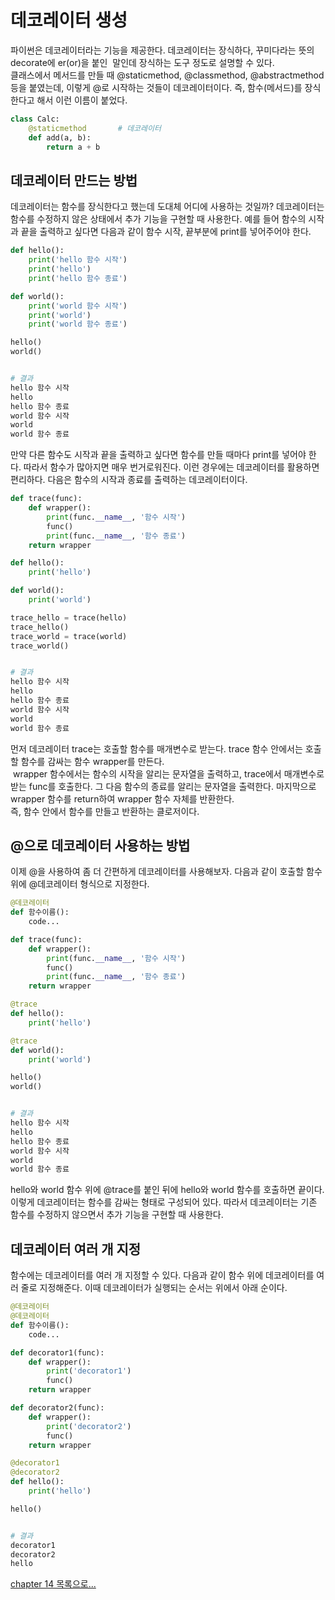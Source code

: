 # 데코레이터 생성

파이썬은 데코레이터라는 기능을 제공한다. 데코레이터는 장식하다, 꾸미다라는 뜻의 decorate에 er(or)을 붙인  말인데 장식하는 도구 
정도로 설명할 수 있다.   
클래스에서 메서드를 만들 때 @staticmethod, @classmethod, @abstractmethod 등을 붙였는데, 이렇게 @로 시작하는 것들이 데코레이터이다. 
즉, 함수(메서드)를 장식한다고 해서 이런 이름이 붙었다.

```python
class Calc:
    @staticmethod       # 데코레이터
    def add(a, b):
        return a + b
```

## 데코레이터 만드는 방법

데코레이터는 함수를 장식한다고 했는데 도대체 어디에 사용하는 것일까? 데코레이터는 함수를 수정하지 않은 상태에서 추가 기능을 구현할 때 
사용한다. 예를 들어 함수의 시작과 끝을 출력하고 싶다면 다음과 같이 함수 시작, 끝부분에 print를 넣어주어야 한다.

```python
def hello():
    print('hello 함수 시작')
    print('hello')
    print('hello 함수 종료')

def world():
    print('world 함수 시작')
    print('world')
    print('world 함수 종료')

hello()
world()


# 결과
hello 함수 시작
hello
hello 함수 종료
world 함수 시작
world
world 함수 종료
```

만약 다른 함수도 시작과 끝을 출력하고 싶다면 함수를 만들 때마다 print를 넣어야 한다. 따라서 함수가 많아지면 매우 번거로워진다.
이런 경우에는 데코레이터를 활용하면 편리하다. 다음은 함수의 시작과 종료를 출력하는 데코레이터이다.

```python
def trace(func):
    def wrapper():
        print(func.__name__, '함수 시작')
        func()
        print(func.__name__, '함수 종료')
    return wrapper

def hello():
    print('hello')

def world():
    print('world')

trace_hello = trace(hello)
trace_hello()
trace_world = trace(world)
trace_world()


# 결과
hello 함수 시작
hello
hello 함수 종료
world 함수 시작
world
world 함수 종료
```

먼저 데코레이터 trace는 호출할 함수를 매개변수로 받는다. trace 함수 안에서는 호출할 함수를 감싸는 함수 wrapper를 만든다.   
  wrapper 함수에서는 함수의 시작을 알리는 문자열을 출력하고, trace에서 매개변수로 받는 func를 호출한다. 그 다음 함수의 종료를 
알리는 문자열을 출력한다. 마지막으로 wrapper 함수를 return하여 wrapper 함수 자체를 반환한다.    
즉, 함수 안에서 함수를 만들고 
반환하는 클로저이다.


## @으로 데코레이터 사용하는 방법

이제 @을 사용하여 좀 더 간편하게 데코레이터를 사용해보자. 다음과 같이 호출할 함수 위에 @데코레이터 형식으로 지정한다.

```python
@데코레이터
def 함수이름():
    code...
```

```python
def trace(func):
    def wrapper():
        print(func.__name__, '함수 시작')
        func()
        print(func.__name__, '함수 종료')
    return wrapper

@trace
def hello():
    print('hello')

@trace
def world():
    print('world')

hello()
world()


# 결과
hello 함수 시작
hello
hello 함수 종료
world 함수 시작
world
world 함수 종료
```

hello와 world 함수 위에 @trace를 붙인 뒤에 hello와 world 함수를 호출하면 끝이다. 이렇게 데코레이터는 함수를 감싸는 형태로 구성되어 
있다. 따라서 데코레이터는 기존 함수를 수정하지 않으면서 추가 기능을 구현할 때 사용한다.

## 데코레이터 여러 개 지정

함수에는 데코레이터를 여러 개 지정할 수 있다. 다음과 같이 함수 위에 데코레이터를 여러 줄로 지정해준다. 이때 데코레이터가 실행되는 
순서는 위에서 아래 순이다.

```python
@데코레이터
@데코레이터
def 함수이름():
    code...
```

```python
def decorator1(func):
    def wrapper():
        print('decorator1')
        func()
    return wrapper

def decorator2(func):
    def wrapper():
        print('decorator2')
        func()
    return wrapper

@decorator1
@decorator2
def hello():
    print('hello')

hello()


# 결과
decorator1
decorator2
hello
```
[chapter 14 목록으로...](../index.md)
